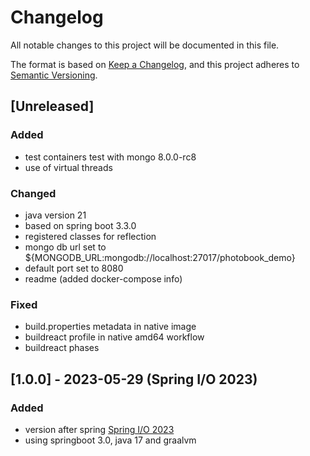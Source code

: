 # Changelog

All notable changes to this project will be documented in this file.

The format is based on [Keep a Changelog](https://keepachangelog.com/en/1.1.0/),
and this project adheres to [Semantic Versioning](https://semver.org/spec/v2.0.0.html).

## [Unreleased]

### Added

- test containers test with mongo 8.0.0-rc8
- use of virtual threads

### Changed

- java version 21
- based on spring boot 3.3.0
- registered classes for reflection
- mongo db url set to ${MONGODB_URL:mongodb://localhost:27017/photobook_demo}
- default port set to 8080
- readme (added docker-compose info)

### Fixed

- build.properties metadata in native image
- buildreact profile in native amd64 workflow
- buildreact phases

## [1.0.0] - 2023-05-29 (Spring I/O 2023)

### Added

- version after spring [Spring I/O 2023](https://2023.springio.net/)
- using springboot 3.0, java 17 and graalvm

